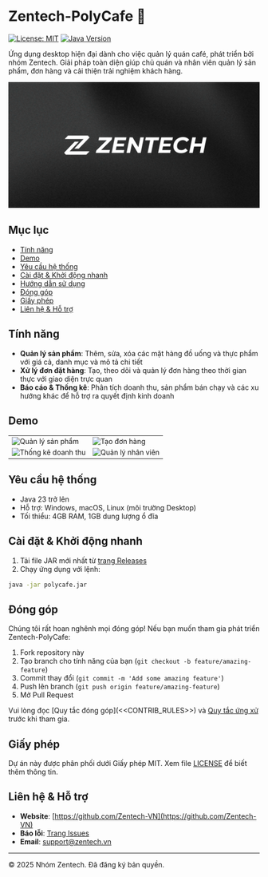 # Zentech-PolyCafe 🍵

 [![License: MIT](https://img.shields.io/badge/License-MIT-yellow.svg)](https://opensource.org/licenses/MIT) [![Java Version](https://img.shields.io/badge/Java-23-orange)](https://www.oracle.com/java/)

Ứng dụng desktop hiện đại dành cho việc quản lý quán café, phát triển bởi nhóm Zentech. Giải pháp toàn diện giúp chủ quán và nhân viên quản lý sản phẩm, đơn hàng và cải thiện trải nghiệm khách hàng.

![ZENTECH Banner](/readme/Zentech-main.jpg)

## Mục lục

- [Tính năng](#tính-năng)
- [Demo](#demo)
- [Yêu cầu hệ thống](#yêu-cầu-hệ-thống)
- [Cài đặt & Khởi động nhanh](#cài-đặt--khởi-động-nhanh)
- [Hướng dẫn sử dụng](#hướng-dẫn-sử-dụng)
- [Đóng góp](#đóng-góp)
- [Giấy phép](#giấy-phép)
- [Liên hệ & Hỗ trợ](#liên-hệ--hỗ-trợ)

## Tính năng

- **Quản lý sản phẩm**: Thêm, sửa, xóa các mặt hàng đồ uống và thực phẩm với giá cả, danh mục và mô tả chi tiết
- **Xử lý đơn đặt hàng**: Tạo, theo dõi và quản lý đơn hàng theo thời gian thực với giao diện trực quan
- **Báo cáo & Thống kê**: Phân tích doanh thu, sản phẩm bán chạy và các xu hướng khác để hỗ trợ ra quyết định kinh doanh

## Demo

| | |
|---|---|
| ![Quản lý sản phẩm](docs/img/placeholder1.png) | ![Tạo đơn hàng](docs/img/placeholder2.png) |
| ![Thống kê doanh thu](docs/img/placeholder3.png) | ![Quản lý nhân viên](docs/img/placeholder4.png) |

## Yêu cầu hệ thống

- Java 23 trở lên
- Hỗ trợ: Windows, macOS, Linux (môi trường Desktop)
- Tối thiểu: 4GB RAM, 1GB dung lượng ổ đĩa

## Cài đặt & Khởi động nhanh

1. Tải file JAR mới nhất từ [trang Releases](https://github.com/Zentech-VN/Zentech-PolyCafe/releases)
2. Chạy ứng dụng với lệnh:

```bash
java -jar polycafe.jar
```

## Đóng góp

Chúng tôi rất hoan nghênh mọi đóng góp! Nếu bạn muốn tham gia phát triển Zentech-PolyCafe:

1. Fork repository này
2. Tạo branch cho tính năng của bạn (`git checkout -b feature/amazing-feature`)
3. Commit thay đổi (`git commit -m 'Add some amazing feature'`)
4. Push lên branch (`git push origin feature/amazing-feature`)
5. Mở Pull Request

Vui lòng đọc [Quy tắc đóng góp](<<CONTRIB_RULES>>) và [Quy tắc ứng xử](CODE_OF_CONDUCT.md) trước khi tham gia.

## Giấy phép

Dự án này được phân phối dưới Giấy phép MIT. Xem file [LICENSE](LICENSE) để biết thêm thông tin.

## Liên hệ & Hỗ trợ

- **Website**: [https://github.com/Zentech-VN](https://github.com/Zentech-VN)
- **Báo lỗi**: [Trang Issues](https://github.com/Zentech-VN/Zentech-PolyCafe/issues)
- **Email**: support@zentech.vn

---

&copy; 2025 Nhóm Zentech. Đã đăng ký bản quyền.